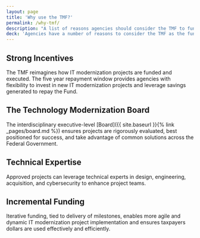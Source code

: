 ```yaml
---
layout: page
title: 'Why use the TMF?'
permalink: /why-tmf/
description: "A list of reasons agencies should consider the TMF to fund their project."
deck: 'Agencies have a number of reasons to consider the TMF as the funding source for their proposed solution.'
---
```


## Strong Incentives

The TMF reimagines how IT modernization projects are funded and executed. The five year repayment window provides agencies with flexibility to invest in new IT modernization projects and leverage savings generated to repay the Fund.

## The Technology Modernization Board

The interdisciplinary executive-level [Board]({{ site.baseurl }}{% link _pages/board.md %}) ensures projects are rigorously evaluated, best positioned for success, and take advantage of common solutions across the Federal Government.

## Technical Expertise

Approved projects can leverage technical experts in design, engineering, acquisition, and cybersecurity to enhance project teams.

## Incremental Funding

Iterative funding, tied to delivery of milestones, enables more agile and dynamic IT modernization project implementation and ensures taxpayers dollars are used effectively and efficiently.

